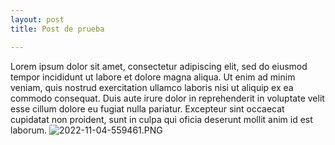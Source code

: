 ```yaml
---
layout: post
title: Post de prueba

---
```

Lorem ipsum dolor sit amet, consectetur adipiscing elit, sed do eiusmod tempor incididunt ut labore et dolore magna aliqua. Ut enim ad minim veniam, quis nostrud exercitation ullamco laboris nisi ut aliquip ex ea commodo consequat. Duis aute irure dolor in reprehenderit in voluptate velit esse cillum dolore eu fugiat nulla pariatur. Excepteur sint occaecat cupidatat non proident, sunt in culpa qui oficia deserunt mollit anim id est laborum.
![2022-11-04-559461.PNG](https://chidomil.github.io/alonso_villarreal/assets/2022-11-04-559461.PNG)

